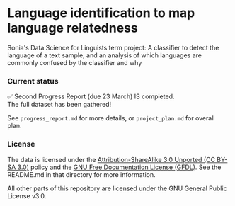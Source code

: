 Language identification to map language relatedness
====================================================

Sonia's Data Science for Linguists term project: A classifier to detect the
language of a text sample, and an analysis of which languages are commonly
confused by the classifier and why

### Current status

:white_check_mark: Second Progress Report (due 23 March) IS completed.  
The full dataset has been gathered!

See `progress_report.md` for more details, or `project_plan.md` for overall
plan.

### License

The data is licensed under the [Attribution-ShareAlike 3.0 Unported (CC BY-SA 3.0)](https://creativecommons.org/licenses/by-sa/3.0/) policy and the [GNU Free Documentation License (GFDL)](https://en.wikipedia.org/wiki/Wikipedia:Copyrights). See the README.md in that directory for more information.

All other parts of this repository are licensed under the GNU General Public License v3.0.
